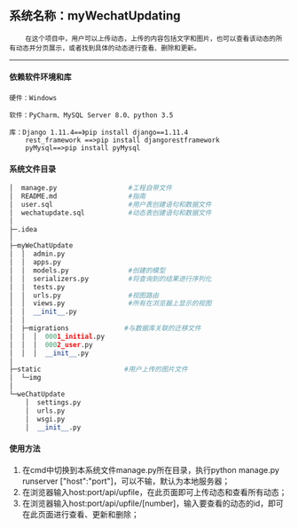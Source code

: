 ## 系统名称：myWechatUpdating

```
    在这个项目中，用户可以上传动态，上传的内容包括文字和图片，也可以查看该动态的所有动态并分页展示，或者找到具体的动态进行查看、删除和更新。
```
***

#### 依赖软件环境和库

```
硬件：Windows

软件：PyCharm、MySQL Server 8.0、python 3.5

库：Django 1.11.4==》pip install django==1.11.4
    rest_framework ==>pip install djangorestframework
    pyMysql==>pip install pyMysql
```

#### 系统文件目录

```python
│  manage.py                  #工程自带文件
│  README.md                  #指南
│  user.sql                   #用户表创建语句和数据文件
│  wechatupdate.sql           #动态表创建语句和数据文件
│  
├─.idea
│      
├─myWeChatUpdate
│  │  admin.py
│  │  apps.py
│  │  models.py               #创建的模型
│  │  serializers.py          #将查询到的结果进行序列化
│  │  tests.py
│  │  urls.py                 #视图路由
│  │  views.py                #所有在浏览器上显示的视图
│  │  __init__.py
│  │  
│  ├─migrations              #与数据库关联的迁移文件
│  │  │  0001_initial.py 
│  │  │  0002_user.py
│  │  │  __init__.py
│          
├─static                     #用户上传的图片文件
│  └─img
│                  
└─weChatUpdate
    │  settings.py
    │  urls.py
    │  wsgi.py
    │  __init__.py
```

#### 使用方法

1. 在cmd中切换到本系统文件manage.py所在目录，执行python manage.py runserver ["host":"port"]，可以不输，默认为本地服务器；
2. 在浏览器输入host:port/api/upfile，在此页面即可上传动态和查看所有动态；
3. 在浏览器输入host:port/api/upfile/[number]，输入要查看的动态的id，即可在此页面进行查看、更新和删除；




